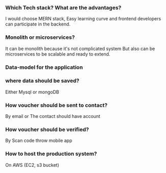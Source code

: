 ### Which Tech stack? What are the advantages?
I would choose MERN stack, Easy learning curve and frontend developers can participate in the backend.

### Monolith or microservices?
It can be monolith because it's not complicated system But also can be microservices to be scalable and ready to extend.

### Data-model for the application

### where data should be saved?
Either Mysql or mongoDB

### How voucher should be sent to contact?
By email or The contact should have account 

### How voucher should be verified?
By Scan code throw mobile app

### How to host the production system?
On AWS (EC2, s3 bucket)
